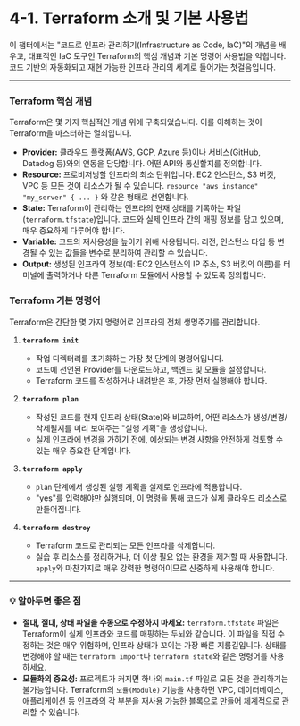 # 4-1. Terraform 소개 및 기본 사용법

이 챕터에서는 "코드로 인프라 관리하기(Infrastructure as Code, IaC)"의 개념을 배우고, 대표적인 IaC 도구인 Terraform의 핵심 개념과 기본 명령어 사용법을 익힙니다. 코드 기반의 자동화되고 재현 가능한 인프라 관리의 세계로 들어가는 첫걸음입니다.

---

### Terraform 핵심 개념

Terraform은 몇 가지 핵심적인 개념 위에 구축되었습니다. 이를 이해하는 것이 Terraform을 마스터하는 열쇠입니다.

- **Provider:** 클라우드 플랫폼(AWS, GCP, Azure 등)이나 서비스(GitHub, Datadog 등)와의 연동을 담당합니다. 어떤 API와 통신할지를 정의합니다.
- **Resource:** 프로비저닝할 인프라의 최소 단위입니다. EC2 인스턴스, S3 버킷, VPC 등 모든 것이 리소스가 될 수 있습니다. `resource "aws_instance" "my_server" { ... }` 와 같은 형태로 선언합니다.
- **State:** Terraform이 관리하는 인프라의 현재 상태를 기록하는 파일(`terraform.tfstate`)입니다. 코드와 실제 인프라 간의 매핑 정보를 담고 있으며, 매우 중요하게 다루어야 합니다.
- **Variable:** 코드의 재사용성을 높이기 위해 사용됩니다. 리전, 인스턴스 타입 등 변경될 수 있는 값들을 변수로 분리하여 관리할 수 있습니다.
- **Output:** 생성된 인프라의 정보(예: EC2 인스턴스의 IP 주소, S3 버킷의 이름)를 터미널에 출력하거나 다른 Terraform 모듈에서 사용할 수 있도록 정의합니다.

### Terraform 기본 명령어

Terraform은 간단한 몇 가지 명령어로 인프라의 전체 생명주기를 관리합니다.

1.  **`terraform init`**
    -   작업 디렉터리를 초기화하는 가장 첫 단계의 명령어입니다.
    -   코드에 선언된 Provider를 다운로드하고, 백엔드 및 모듈을 설정합니다.
    -   Terraform 코드를 작성하거나 내려받은 후, 가장 먼저 실행해야 합니다.

2.  **`terraform plan`**
    -   작성된 코드를 현재 인프라 상태(State)와 비교하여, 어떤 리소스가 생성/변경/삭제될지를 미리 보여주는 "실행 계획"을 생성합니다.
    -   실제 인프라에 변경을 가하기 전에, 예상되는 변경 사항을 안전하게 검토할 수 있는 매우 중요한 단계입니다.

3.  **`terraform apply`**
    -   `plan` 단계에서 생성된 실행 계획을 실제로 인프라에 적용합니다.
    -   "yes"를 입력해야만 실행되며, 이 명령을 통해 코드가 실제 클라우드 리소스로 만들어집니다.

4.  **`terraform destroy`**
    -   Terraform 코드로 관리되는 모든 인프라를 삭제합니다.
    -   실습 후 리소스를 정리하거나, 더 이상 필요 없는 환경을 제거할 때 사용합니다. `apply`와 마찬가지로 매우 강력한 명령어이므로 신중하게 사용해야 합니다.

---

### 💡 알아두면 좋은 점

- **절대, 절대, 상태 파일을 수동으로 수정하지 마세요:** `terraform.tfstate` 파일은 Terraform이 실제 인프라와 코드를 매핑하는 두뇌와 같습니다. 이 파일을 직접 수정하는 것은 매우 위험하며, 인프라 상태가 꼬이는 가장 빠른 지름길입니다. 상태를 변경해야 할 때는 `terraform import`나 `terraform state`와 같은 명령어를 사용하세요.
- **모듈화의 중요성:** 프로젝트가 커지면 하나의 `main.tf` 파일로 모든 것을 관리하기는 불가능합니다. Terraform의 `모듈(Module)` 기능을 사용하면 VPC, 데이터베이스, 애플리케이션 등 인프라의 각 부분을 재사용 가능한 블록으로 만들어 체계적으로 관리할 수 있습니다.
